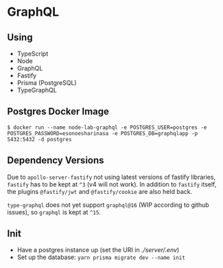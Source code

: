 # GraphQL

## Using

- TypeScript
- Node
- GraphQL
- Fastify
- Prisma (PostgreSQL)
- TypeGraphQL

## Postgres Docker Image

```shell
$ docker run --name node-lab-graphql -e POSTGRES_USER=postgres -e POSTGRES_PASSWORD=esonoesharinasa -e POSTGRES_DB=graphqlapp -p 5432:5432 -d postgres
```

## Dependency Versions

Due to `apollo-server-fastify` not using latest versions of fastify libraries, `fastify` has to be kept at `^3` (v4 will not work). In addition to `fastify` itself, the plugins `@fastify/jwt` and `@fastify/cookie` are also held back.

`type-graphql` does not yet support `graphql@16` (WIP according to github issues), so `graphql` is kept at `^15`.

## Init

- Have a postgres instance up (set the URI in _./server/.env_)
- Set up the database: `yarn prisma migrate dev --name init`
